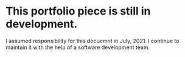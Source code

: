# This portfolio piece is still in development.

I assumed responsibility for this docuemnt in July, 2021. I continue to maintain it with the help of a software development team.
